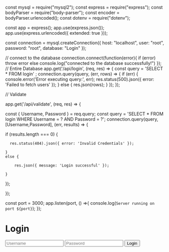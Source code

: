 const mysql = require("mysql2");
const express = require("express");
const bodyParser = require("body-parser");
const encoder = bodyParser.urlencoded();
const dotenv = require("dotenv");

const app = express();
app.use(express.json());
app.use(express.urlencoded({
    extended: true
}));

const connection = mysql.createConnection({
    host: "localhost",
    user: "root",
    password: "root",
    database: "Login"
});

// connect to the database
connection.connect(function(error){
    if (error) throw error
    else console.log("connected to the database successfully!")
});
// Entire Database 
app.get('/api/login', (req, res) => {
    const query = 'SELECT * FROM login' ;
    connection.query(query, (err, rows) => {
    if (err) {
    console.error('Error executing query:', err);
    res.status(500).json({ error: 'Failed to fetch users' });
    } else {
    res.json(rows);
    }
    });
    });

// Validate


app.get('/api/validate', (req, res) => {

const { Username, Password } = req.query;
const query = 'SELECT * FROM login WHERE Username = ? AND Password = ?';
connection.query(query, [Username,Password], (err, results) => {

  if (results.length === 0) {

      res.status(404).json({ error: 'Invalid Credentials' });

    } 
    else {

        res.json({ message: 'Login successful' });

    }

  });

});


const port = 3000;
app.listen(port, () =>{
    console.log(`Server running on port ${port}`);
});


<!DOCTYPE html>

<html>

<head>

<title>Login</title>

</head>

<body>

<h1>Login</h1>

<form action="/api/validate" method="get">

<input type="text" name="username" placeholder="Username">

<input type="password" name="password" placeholder="Password">

<input type="submit" value="Login">

</form>

</body>

</html>
